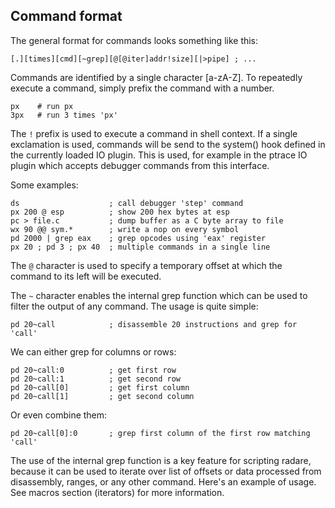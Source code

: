 ## Command format

The general format for commands looks something like this:

    [.][times][cmd][~grep][@[@iter]addr!size][|>pipe] ; ...

Commands are identified by a single character [a-zA-Z]. To repeatedly execute a command, simply prefix the command with a number.

    px    # run px
    3px   # run 3 times 'px'

The `!` prefix is used to execute a command in shell context. If a single exclamation is used, commands will be send to the system() hook defined in the currently loaded IO plugin. This is used, for example in the ptrace IO plugin which accepts debugger commands from this interface.

Some examples:

    ds                    ; call debugger 'step' command
    px 200 @ esp          ; show 200 hex bytes at esp
    pc > file.c           ; dump buffer as a C byte array to file
    wx 90 @@ sym.*        ; write a nop on every symbol
    pd 2000 | grep eax    ; grep opcodes using 'eax' register
    px 20 ; pd 3 ; px 40  ; multiple commands in a single line

The `@` character is used to specify a temporary offset at which the command to its left will be executed. 

The `~` character enables the internal grep function which can be used to filter the output of any command. The usage is quite simple:

    pd 20~call            ; disassemble 20 instructions and grep for 'call'

We can either grep for columns or rows:

    pd 20~call:0          ; get first row
    pd 20~call:1          ; get second row
    pd 20~call[0]         ; get first column
    pd 20~call[1]         ; get second column

Or even combine them:

    pd 20~call[0]:0       ; grep first column of the first row matching 'call'

The use of the internal grep function is a key feature for scripting radare, because it can be used to iterate over list of offsets or data processed from disassembly, ranges, or any other command. Here's an example of usage. See macros section (iterators) for more information.
